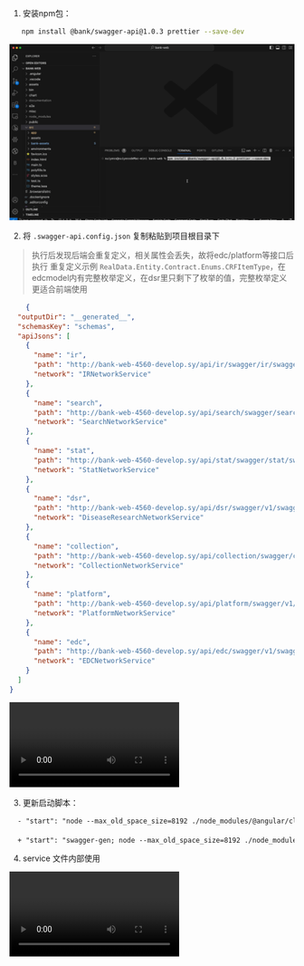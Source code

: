 1. 安装npm包：
   

```bash
   npm install @bank/swagger-api@1.0.3 prettier --save-dev
```

![1.安装](assets/1.安装.gif)

2. 将 `.swagger-api.config.json` 复制粘贴到项目根目录下
  > 执行后发现后端会重复定义，相关属性会丢失，故将edc/platform等接口后执行
  > 重复定义示例 `RealData.Entity.Contract.Enums.CRFItemType`，在edcmodel内有完整枚举定义，在dsr里只剩下了枚举的值，完整枚举定义更适合前端使用

```json
    {
  "outputDir": "__generated__",
  "schemasKey": "schemas",
  "apiJsons": [
    {
      "name": "ir",
      "path": "http://bank-web-4560-develop.sy/api/ir/swagger/ir/swagger.json",
      "network": "IRNetworkService"
    },
    {
      "name": "search",
      "path": "http://bank-web-4560-develop.sy/api/search/swagger/search/swagger.json",
      "network": "SearchNetworkService"
    },
    {
      "name": "stat",
      "path": "http://bank-web-4560-develop.sy/api/stat/swagger/stat/swagger.json",
      "network": "StatNetworkService"
    },
    {
      "name": "dsr",
      "path": "http://bank-web-4560-develop.sy/api/dsr/swagger/v1/swagger.json",
      "network": "DiseaseResearchNetworkService"
    },
    {
      "name": "collection",
      "path": "http://bank-web-4560-develop.sy/api/collection/swagger/collection/swagger.json",
      "network": "CollectionNetworkService"
    },
    {
      "name": "platform",
      "path": "http://bank-web-4560-develop.sy/api/platform/swagger/v1/swagger.json",
      "network": "PlatformNetworkService"
    },
    {
      "name": "edc",
      "path": "http://bank-web-4560-develop.sy/api/edc/swagger/v1/swagger.json",
      "network": "EDCNetworkService"
    }
  ]
}
  ```

![2执行](assets/2执行.mov)

3. 更新启动脚本：
   
``` diff
  - "start": "node --max_old_space_size=8192 ./node_modules/@angular/cli/bin/ng serve --host 0.0.0.0 --port 4200",
  
  + "start": "swagger-gen; node --max_old_space_size=8192 ./node_modules/@angular/cli/bin/ng serve --host 0.0.0.0 --port 4200",
```

4. service 文件内部使用

![3使用.mov](assets/3使用.mov)
